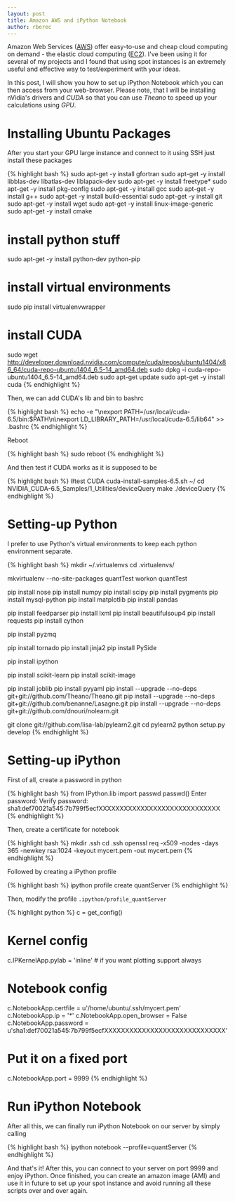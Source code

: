 ```yaml
---
layout: post
title: Amazon AWS and iPython Notebook
author: rberec
---
```


Amazon Web Services ([AWS](http://aws.amazon.com/)) offer easy-to-use and cheap cloud computing on demand - the elastic cloud computing ([EC2](http://aws.amazon.com/ec2/)). I've been using it for several of my projects and I found that using spot instances is an extremely useful and effective way to test/experiment with your ideas.

In this post, I will show you how to set up iPython Notebook which you can then access from your web-browser. Please note, that I will be installing nVidia's drivers and *CUDA* so that you can use *Theano* to speed up your calculations using *GPU*.

# Installing Ubuntu Packages

After you start your GPU large instance and connect to it using SSH just install these packages

{% highlight bash %}
sudo apt-get -y install gfortran
sudo apt-get -y install libblas-dev libatlas-dev liblapack-dev
sudo apt-get -y install freetype*
sudo apt-get -y install pkg-config 
sudo apt-get -y install gcc
sudo apt-get -y install g++
sudo apt-get -y install build-essential
sudo apt-get -y install git
sudo apt-get -y install wget
sudo apt-get -y install linux-image-generic
sudo apt-get -y install cmake

# install python stuff
sudo apt-get -y install python-dev python-pip

# install virtual environments
sudo pip install virtualenvwrapper

# install CUDA
sudo wget http://developer.download.nvidia.com/compute/cuda/repos/ubuntu1404/x86_64/cuda-repo-ubuntu1404_6.5-14_amd64.deb
sudo dpkg -i cuda-repo-ubuntu1404_6.5-14_amd64.deb
sudo apt-get update 
sudo apt-get -y install cuda
{% endhighlight %}

Then, we can add CUDA's lib and bin to bashrc

{% highlight bash %}
echo -e "\nexport PATH=/usr/local/cuda-6.5/bin:$PATH\n\nexport LD_LIBRARY_PATH=/usr/local/cuda-6.5/lib64" >> .bashrc
{% endhighlight %}

Reboot

{% highlight bash %}
sudo reboot
{% endhighlight %}

And then test if CUDA works as it is supposed to be

{% highlight bash %}
#test CUDA
cuda-install-samples-6.5.sh ~/
cd NVIDIA_CUDA-6.5_Samples/1_Utilities/deviceQuery
make
./deviceQuery
{% endhighlight %}

# Setting-up Python

I prefer to use Python's virtual environments to keep each python environment separate.

{% highlight bash %}
mkdir ~/.virtualenvs
cd .virtualenvs/

mkvirtualenv --no-site-packages quantTest
workon quantTest

pip install nose
pip install numpy
pip install scipy
pip install pygments
pip install mysql-python
pip install matplotlib
pip install pandas

pip install feedparser
pip install lxml
pip install beautifulsoup4
pip install requests
pip install cython

pip install pyzmq

pip install tornado
pip install jinja2
pip install PySide

pip install ipython

pip install scikit-learn
pip install scikit-image

pip install joblib
pip install pyyaml
pip install --upgrade --no-deps git+git://github.com/Theano/Theano.git
pip install --upgrade --no-deps git+git://github.com/benanne/Lasagne.git
pip install --upgrade --no-deps git+git://github.com/dnouri/nolearn.git

git clone git://github.com/lisa-lab/pylearn2.git
cd pylearn2
python setup.py develop
{% endhighlight %}

# Setting-up iPython

First of all, create a password in python

{% highlight bash %}
from IPython.lib import passwd
passwd()
Enter password:
Verify password:
sha1:def70021a545:7b799f5ecfXXXXXXXXXXXXXXXXXXXXXXXXXXXXX
{% endhighlight %}

Then, create a certificate for notebook

{% highlight bash %}
mkdir .ssh
cd .ssh
openssl req -x509 -nodes -days 365 -newkey rsa:1024 -keyout mycert.pem -out mycert.pem
{% endhighlight %}

Followed by creating a iPython profile

{% highlight bash %}
ipython profile create quantServer
{% endhighlight %}

Then, modify the profile `.ipython/profile_quantServer`

{% highlight python %}
c = get_config()

# Kernel config
c.IPKernelApp.pylab = 'inline'  # if you want plotting support always

# Notebook config
c.NotebookApp.certfile = u'/home/ubuntu/.ssh/mycert.pem'
c.NotebookApp.ip = '*'
c.NotebookApp.open_browser = False
c.NotebookApp.password = u'sha1:def70021a545:7b799f5ecfXXXXXXXXXXXXXXXXXXXXXXXXXXXXX'
# Put it on a fixed port
c.NotebookApp.port = 9999
{% endhighlight %}

# Run iPython Notebook

After all this, we can finally run iPython Notebook on our server by simply calling

{% highlight bash %}
ipython notebook --profile=quantServer
{% endhighlight %}

And that's it! After this, you can connect to your server on port 9999 and enjoy iPython. Once finished, you can create an amazon image (AMI) and use it in future to set up your spot instance and avoid running all these scripts over and over again.

